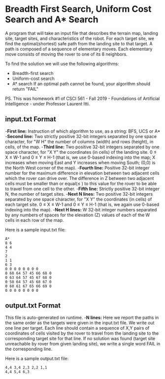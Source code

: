 # Breadth First Search, Uniform Cost Search and A* Search

A program that will take an input file that describes the terrain map, landing site, target sites, and characteristics of the robot. For each target site, we find the optimal(shortest) safe path from the landing site to that target. A path is composed of a sequence of elementary moves. Each elementary move consists of moving the rover to one of its 8 neighbors.

To find the solution we will use the following algorithms:
- Breadth-first search
- Uniform-cost search
- A* search
If an optimal path cannot be found, your algorithm should return "FAIL"

PS. This was homework #1 of CSCI 561 - Fall 2019 - Foundations of Artificial Intelligence - under Professor Laurent Itti.

## input.txt Format

-**First line:** Instruction of which algorithm to use, as a string: BFS, UCS or A*
-**Second line:** Two strictly positive 32-bit integers separated by one space character, for "W H" the number of columns (width) and rows (height), in cells, of the map.
-**Third line:** Two positive 32-bit integers separated by one space character, for "X Y" the coordinates (in cells) of the landing site. 0 ≤ X ≤ W-1 and 0 ≤ Y ≤ H-1 (that is, we use 0-based indexing into the map; X increases when moving East and Y increases when moving South; (0,0) is the North West corner of the map).
-**Fourth line:** Positive 32-bit integer number for the maximum difference in elevation between two adjacent cells which the rover can drive over. The difference in Z between two adjacent cells must be smaller than or equal(≤ ) to this value for the rover to be able to travel from one cell to the other.
-**Fifth line:** Strictly positive 32-bit integer N, the number of target sites.
-**Next N lines:** Two positive 32-bit integers separated by one space character, for "X Y" the coordinates (in cells) of each target site. 0 ≤ X ≤ W-1 and 0 ≤ Y ≤ H-1 (that is, we again use 0-based indexing into the map).
-**Next H lines:** W 32-bit integer numbers separated by any numbers of spaces for the elevation (Z) values of each of the W cells in each row of the map.

Here is a sample input.txt file:
```
A*
8 6
4 4
7
2
1 1
6 3
0 0 0 0 0 0 0 0
0 60 64 57 45 66 68 0
0 63 64 57 45 67 68 0
0 58 64 57 45 68 67 0
0 60 61 67 65 66 69 0
0 0 0 0 0 0 0 0
```

## output.txt Format

This file is auto-generated on runtime. 
-**N lines:** Here we report the paths in the same order as the targets were given in the input.txt file. We write out one line per target. Each line should contain a sequence of X,Y pairs of coordinates of cells visited by the rover to travel from the landing site to the corresponding target site for that line. If no solution was found (target site unreachable by rover from given landing site), we write a single word FAIL in the corresponding line.

Here is a sample output.txt file:
```
4,4 3,4 2,3 2,2 1,1
4,4 5,4 6,3
```